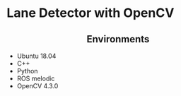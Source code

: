 # Lane Detector with OpenCV

## <div align="center">Environments</div>
* Ubuntu 18.04
* C++
* Python
* ROS melodic
* OpenCV 4.3.0

